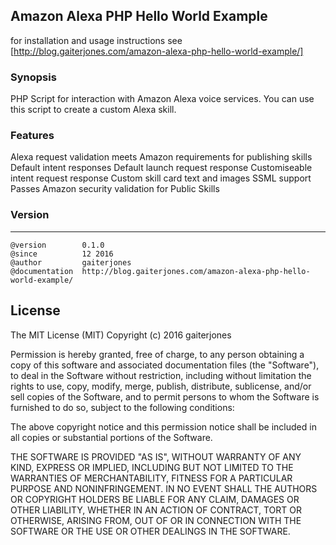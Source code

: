 ## Amazon Alexa PHP Hello World Example

for installation and usage instructions see [http://blog.gaiterjones.com/amazon-alexa-php-hello-world-example/]

### Synopsis
PHP Script for interaction with Amazon Alexa voice services. You can use this script to create a custom Alexa skill.

### Features
Alexa request validation meets Amazon requirements for publishing skills
	Default intent responses
	Default launch request response
	Customiseable intent request response
	Custom skill card text and images
	SSML support
	Passes Amazon security validation for Public Skills

### Version
***
	@version		0.1.0
	@since			12 2016
	@author			gaiterjones
	@documentation	http://blog.gaiterjones.com/amazon-alexa-php-hello-world-example/
	

## License

The MIT License (MIT)
Copyright (c) 2016 gaiterjones

Permission is hereby granted, free of charge, to any person obtaining a copy of this software and associated documentation files (the "Software"), to deal in the Software without restriction, including without limitation the rights to use, copy, modify, merge, publish, distribute, sublicense, and/or sell copies of the Software, and to permit persons to whom the Software is furnished to do so, subject to the following conditions:

The above copyright notice and this permission notice shall be included in all copies or substantial portions of the Software.

THE SOFTWARE IS PROVIDED "AS IS", WITHOUT WARRANTY OF ANY KIND, EXPRESS OR IMPLIED, INCLUDING BUT NOT LIMITED TO THE WARRANTIES OF MERCHANTABILITY, FITNESS FOR A PARTICULAR PURPOSE AND NONINFRINGEMENT. IN NO EVENT SHALL THE AUTHORS OR COPYRIGHT HOLDERS BE LIABLE FOR ANY CLAIM, DAMAGES OR OTHER LIABILITY, WHETHER IN AN ACTION OF CONTRACT, TORT OR OTHERWISE, ARISING FROM, OUT OF OR IN CONNECTION WITH THE SOFTWARE OR THE USE OR OTHER DEALINGS IN THE SOFTWARE.